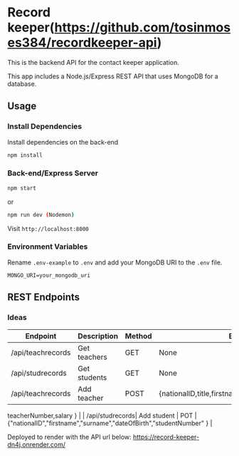 # Record keeper(https://github.com/tosinmoses384/recordkeeper-api)

This is the backend API for the contact keeper application. 

This app includes a Node.js/Express REST API that uses MongoDB for a database. 



## Usage

### Install Dependencies

Install dependencies on the back-end

```bash
npm install

```

### Back-end/Express Server

```bash
npm start
```

or

```bash
npm run dev (Nodemon)
```

Visit `http://localhost:8000`





### Environment Variables

Rename `.env-example` to `.env` and add your MongoDB URI to the `.env` file.

```
MONGO_URI=your_mongodb_uri
```

## REST Endpoints

### Ideas

| Endpoint       | Description    | Method | Body                    |
| -------------- | -------------- | ------ | ----------------------- |
| /api/teachrecords     | Get teachers  | GET    | None                    |
| /api/studrecords | Get students | GET    | None                    |
| /api/teachrecords     | Add teacher       | POST   | {nationalID,title,firstname,surname,dateOfBirth,
teacherNumber,salary
} |
| /api/studrecords| Add student    | POT    | {"nationalID","firstname","surname","dateOfBirth","studentNumber"
} |


Deployed to render with the API url below:
https://record-keeper-dn4j.onrender.com/


